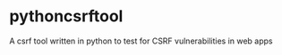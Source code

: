 pythoncsrftool
==============

A csrf tool written in python to test for CSRF vulnerabilities in web apps
